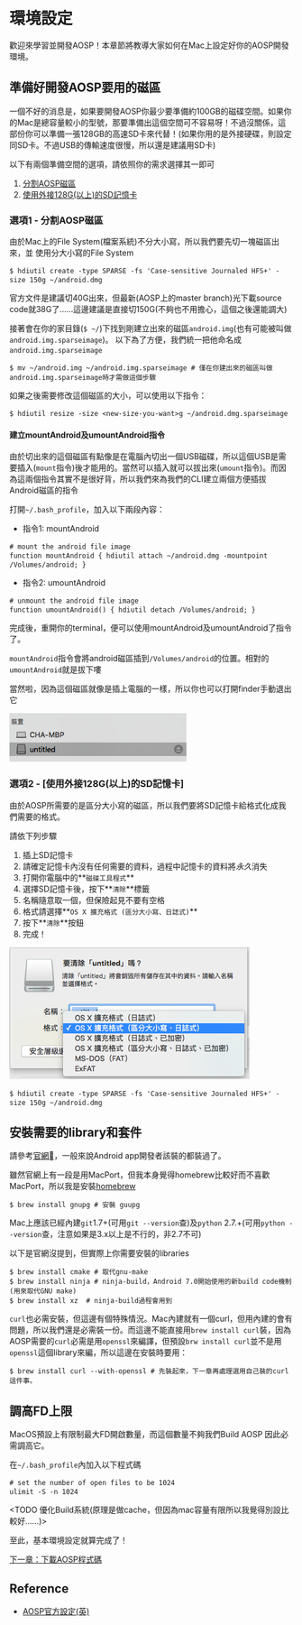 # 環境設定

歡迎來學習並開發AOSP！本章節將教導大家如何在Mac上設定好你的AOSP開發環境。


## 準備好開發AOSP要用的磁區

一個不好的消息是，如果要開發AOSP你最少要準備約100GB的磁碟空間。如果你的Mac是總容量較小的型號，那要準備出這個空間可不容易呀！不過沒關係，這部份你可以準備一張128GB的高速SD卡來代替！(如果你用的是外接硬碟，則設定同SD卡。不過USB的傳輸速度很慢，所以還是建議用SD卡)

以下有兩個準備空間的選項，請依照你的需求選擇其一即可

1. [分割AOSP磁區](#disk_option1)
2. [使用外接128G(以上)的SD記憶卡](#disk_option2)

### <a name="disk_option1"> 選項1 - 分割AOSP磁區 </a>

由於Mac上的File System(檔案系統)不分大小寫，所以我們要先切一塊磁區出來，並 使用分大小寫的File System

```shell
$ hdiutil create -type SPARSE -fs 'Case-sensitive Journaled HFS+' -size 150g ~/android.dmg
```

官方文件是建議切40G出來，但最新(AOSP上的master branch)光下載source code就38G了……這邊建議是直接切150G(不夠也不用擔心，這個之後還能調大)

接著會在你的家目錄(`$ ~/`)下找到剛建立出來的磁區`android.img`(也有可能被叫做`android.img.sparseimage`)。
以下為了方便，我們統一把他命名成`android.img.sparseimage`

```shell
$ mv ~/android.img ~/android.img.sparseimage # 僅在你建出來的磁區叫做android.img.sparseimage時才需做這個步驟
```

如果之後需要修改這個磁區的大小，可以使用以下指令：

```shell
$ hdiutil resize -size <new-size-you-want>g ~/android.dmg.sparseimage
```

#### 建立mountAndroid及umountAndroid指令

由於切出來的這個磁區有點像是在電腦內切出一個USB磁碟，所以這個USB是需要插入(`mount`指令)後才能用的。當然可以插入就可以拔出來(`umount`指令)。而因為這兩個指令其實不是很好背，所以我們來為我們的CLI建立兩個方便插拔Android磁區的指令

打開`~/.bash_profile`，加入以下兩段內容：

* 指令1: mountAndroid

```shell
# mount the android file image
function mountAndroid { hdiutil attach ~/android.dmg -mountpoint /Volumes/android; }
```

* 指令2: umountAndroid

```shell
# unmount the android file image
function umountAndroid() { hdiutil detach /Volumes/android; }
```

完成後，重開你的terminal，便可以使用mountAndroid及umountAndroid了指令了。

`mountAndroid`指令會將android磁區插到`/Volumes/android`的位置。相對的`umountAndroid`就是拔下嘍

當然啦，因為這個磁區就像是插上電腦的一樣，所以你也可以打開finder手動退出它

![手動退出](manual_unplug.png)

### <a name="disk_option1"> 選項2 - [使用外接128G(以上)的SD記憶卡] </a>

由於AOSP所需要的是區分大小寫的磁區，所以我們要將SD記憶卡給格式化成我們需要的格式。

請依下列步驟

1. 插上SD記憶卡
2. 請確定記憶卡內沒有任何需要的資料，過程中記憶卡的資料將*永久*消失
3. 打開你電腦中的**`磁碟工具程式`**
4. 選擇SD記憶卡後，按下**`清除`**標籤
5. 名稱隨意取一個，但保險起見不要有空格
6. 格式請選擇**`OS X 擴充格式 (區分大小寫、日誌式)`**
7. 按下**`清除`**按鈕
8. 完成！

![格式化SD卡](sdcard_format.png)

```shell
$ hdiutil create -type SPARSE -fs 'Case-sensitive Journaled HFS+' -size 150g ~/android.dmg
```

## 安裝需要的library和套件

請參考[官網](https://source.android.com/source/requirements.html)，一般來說Android app開發者該裝的都裝過了。

雖然官網上有一段是用MacPort，但我本身覺得homebrew比較好而不喜歡MacPort，所以我是安裝[homebrew](http://brew.sh/)

```shell
$ brew install gnupg # 安裝 guupg
```

Mac上應該已經內建`git`1.7+(可用`git --version`查)及`python` 2.7.+(可用`python --version`查，注意如果是3.x以上是不行的，非2.7不可)

以下是官網沒提到，但實際上你需要安裝的libraries

```shell
$ brew install cmake # 取代gnu-make
$ brew install ninja # ninja-build，Android 7.0開始使用的新build code機制(用來取代GNU make)
$ brew install xz  # ninja-build過程會用到
```

`curl`也必需安裝，但這邊有個特殊情況。Mac內建就有一個curl，但用內建的會有問題，所以我們還是必需裝一份。而這邊不能直接用`brew install curl`裝，因為AOSP需要的`curl`必需是用`openssl`來編譯，但預設`brw install curl`並不是用`openssl`這個library來編，所以這邊在安裝時要用：

```
$ brew install curl --with-openssl # 先裝起來，下一章再處理選用自己裝的curl這件事。
```

## 調高FD上限

MacOS預設上有限制最大FD開啟數量，而這個數量不夠我們Build AOSP
因此必需調高它。

在`~/.bash_profile`內加入以下程式碼

```shell
# set the number of open files to be 1024
ulimit -S -n 1024
```

<TODO 優化Build系統(原理是做cache，但因為mac容量有限所以我覺得別設比較好……)>

至此，基本環境設定就算完成了！

[下一章：下載AOSP程式碼](/ch2_download)

## Reference
* [AOSP官方設定(英)](https://source.android.com/source/initializing.html)
